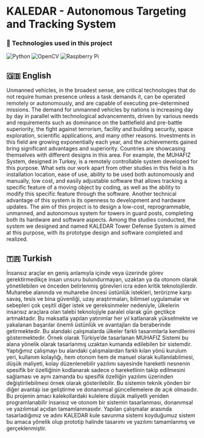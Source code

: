 # KALEDAR - Autonomous Targeting and Tracking System

### :rocket: Technologies used in this project
<img alt="Python" src="https://img.shields.io/badge/python%20-%2314354C.svg?&style=for-the-badge&logo=python&logoColor=white"/> <img alt="OpenCV" src="https://img.shields.io/badge/-OpenCV-red?style=for-the-badge"/> <img alt="Raspberry Pi" src="https://img.shields.io/badge/-Raspberry%20Pi-C51A4A?style=for-the-badge&logo=Raspberry-Pi"/>

## 🇬🇧 English
Unmanned vehicles, in the broadest sense, are critical technologies that do not require human presence unless a task demands it, can be operated remotely or autonomously, and are capable of executing pre-determined missions. The demand for unmanned vehicles by nations is increasing day by day in parallel with technological advancements, driven by various needs and requirements such as dominance on the battlefield and pre-battle superiority, the fight against terrorism, facility and building security, space exploration, scientific applications, and many other reasons. Investments in this field are growing exponentially each year, and the achievements gained bring significant advantages and superiority. Countries are showcasing themselves with different designs in this area. For example, the MUHAFIZ System, designed in Turkey, is a remotely controllable system developed for this purpose. What sets our work apart from other studies in this field is its installation location, ease of use, ability to be used both autonomously and manually, low cost, and easily adjustable software that allows tracking a specific feature of a moving object by coding, as well as the ability to modify this specific feature through the software. Another technical advantage of this system is its openness to development and hardware updates. The aim of this project is to design a low-cost, reprogrammable, unmanned, and autonomous system for towers in guard posts, completing both its hardware and software aspects. Among the studies conducted, the system we designed and named KALEDAR Tower Defense System is aimed at this purpose, with its prototype design and software completed and realized.

## :tr: Turkish
İnsansız araçlar en geniş anlamıyla içinde veya üzerinde görev gerektirmedikçe insan
unsuru bulundurmayan, uzaktan ya da otonom olarak yönetilebilen ve önceden belirlenmiş
görevleri icra eden kritik teknolojilerdir. Muharebe alanında ve muharebe öncesi üstünlük
istekleri, terörizme karşı savaş, tesis ve bina güvenliği, uzay araştırmaları, bilimsel
uygulamalar ve sebepleri çok çeşitli diğer istek ve gereksinmeler nedeniyle, ülkelerin insansız
araçlara olan talebi teknolojiyle paralel olarak gün geçtikçe artmaktadır. Bu maksatla yapılan
yatırımlar her yıl katlanarak yükselmekte ve yakalanan başarılar önemli üstünlük ve
avantajları da beraberinde getirmektedir. Bu alandaki çalışmalarda ülkeler farklı tasarımlarla
kendilerini göstermektedir. Örnek olarak Türkiye’de tasarlanan MUHAFIZ Sistemi bu alana
yönelik olarak tasarlanmış uzaktan kumanda edilebilen bir sistemdir. Yaptığımız çalışmayı bu
alandaki çalışmalardan farklı kılan yönü kurulum yeri, kullanım kolaylığı, hem otonom hem
de manuel olarak kullanılabilmesi, düşük maliyeti, kolay düzenlenebilir yazılımı sayesinde
hareketli nesnenin spesifik bir özelliğinin kodlanarak sadece o hareketlinin takip edilmesini
sağlaması ve aynı zamanda bu spesifik özelliğin yazılımı üzerinden değiştirilebilmesi örnek
olarak gösterilebilir. Bu sistemin teknik yönden bir diğer avantajı ise geliştirme ve donanımsal
güncellemelere de açık olmasıdır. Bu projenin amacı kalekollardaki kulelere düşük maliyetli
yeniden programlanabilir insansız ve otonom bir sistemin tasarlanması, donanımsal ve
yazılımsal açıdan tamamlanmasıdır. Yapılan çalışmalar arasında tasarladığımız ve adını
KALEDAR kule savunma sistemi koyduğumuz sistem bu amaca yönelik olup prototip
halinde tasarımı ve yazılımı tamamlanmış ve gerçeklenmiştir.
